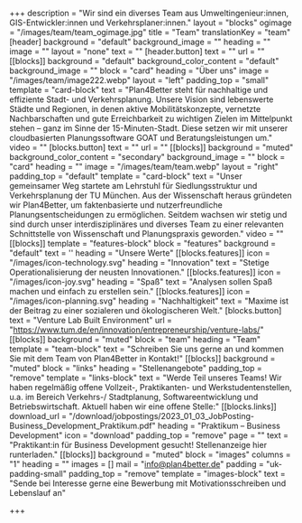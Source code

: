+++
description = "Wir sind ein diverses Team aus Umweltingenieur:innen, GIS-Entwickler:innen und Verkehrsplaner:innen."
layout = "blocks"
ogimage = "/images/team/team_ogimage.jpg"
title = "Team"
translationKey = "team"
[header]
background = "default"
background_image = ""
heading = ""
image = ""
layout = "none"
text = ""
[header.button]
text = ""
url = ""
[[blocks]]
background = "default"
background_color_content = "default"
background_image = ""
block = "card"
heading = "Über uns"
image = "/images/team/image222.webp"
layout = "left"
padding_top = "small"
template = "card-block"
text = "Plan4Better steht für nachhaltige und effiziente Stadt- und Verkehrsplanung. Unsere Vision sind lebenswerte Städte und Regionen, in denen aktive Mobilitätskonzepte, vernetzte Nachbarschaften und gute Erreichbarkeit zu wichtigen Zielen im Mittelpunkt stehen – ganz im Sinne der 15-Minuten-Stadt. Diese setzen wir mit unserer cloudbasierten Planungssoftware GOAT und Beratungsleistungen um."
video = ""
[blocks.button]
text = ""
url = ""
[[blocks]]
background = "muted"
background_color_content = "secondary"
background_image = ""
block = "card"
heading = ""
image = "/images/team/team.webp"
layout = "right"
padding_top = "default"
template = "card-block"
text = "Unser gemeinsamer Weg startete am Lehrstuhl für Siedlungsstruktur und Verkehrsplanung der TU München. Aus der Wissenschaft heraus gründeten wir Plan4Better, um faktenbasierte und nutzerfreundliche Planungsentscheidungen zu ermöglichen. Seitdem wachsen wir stetig und sind durch unser interdisziplinäres und diverses Team zu einer relevanten Schnittstelle von Wissenschaft und Planungspraxis geworden."
video = ""
[[blocks]]
template = "features-block"
block = "features"
background = "default"
text = ''
heading = "Unsere Werte"
[[blocks.features]]
icon = "/images/icon-technology.svg"
heading = "Innovation"
text = "Stetige Operationalisierung der neusten Innovationen."
[[blocks.features]]
icon = "/images/icon-joy.svg"
heading = "Spaß"
text = "Analysen sollen Spaß machen und einfach zu erstellen sein."
[[blocks.features]]
icon = "/images/icon-planning.svg"
heading = "Nachhaltigkeit"
text = "Maxime ist der Beitrag zu einer sozialeren und ökologischeren Welt."
[blocks.button]
text = "Venture Lab Built Environment"
url = "https://www.tum.de/en/innovation/entrepreneurship/venture-labs/"
[[blocks]]
background = "muted"
block = "team"
heading = "Team"
template = "team-block"
text = "Schreiben Sie uns gerne an und kommen Sie mit dem Team von Plan4Better in Kontakt!"
[[blocks]]
background = "muted"
block = "links"
heading = "Stellenangebote"
padding_top = "remove"
template = "links-block"
text = "Werde Teil unseres Teams! Wir haben regelmäßig offene Vollzeit-, Praktikanten- und Werkstudentenstellen, u.a. im Bereich Verkehrs-/ Stadtplanung, Softwareentwicklung und Betriebswirtschaft. Aktuell haben wir eine offene Stelle:"
[[blocks.links]]
download_url = "/download/jobpostings/2023_01_03_JobPosting-Business_Development_Praktikum.pdf"
heading = "Praktikum – Business Development"
icon = "download"
padding_top = "remove"
page = ""
text = "Praktikant:in für Business Development gesucht! Stellenanzeige hier runterladen."
[[blocks]]
background = "muted"
block = "images"
columns = "1"
heading = ""
images = []
mail = "info@plan4better.de"
padding = "uk-padding-small"
padding_top = "remove"
template = "images-block"
text = "Sende bei Interesse gerne eine Bewerbung mit Motivationsschreiben und Lebenslauf an"

+++
